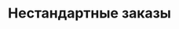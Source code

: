 ---
layout: default
catId: nestandartnye-zakazy
index: 5
title: "Нестандартные заказы"
h1: "Нестандартные заказы"
---